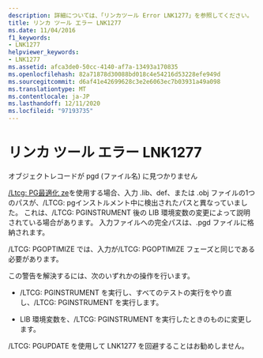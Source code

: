 ```yaml
---
description: 詳細については、「リンカツール Error LNK1277」を参照してください。
title: リンカ ツール エラー LNK1277
ms.date: 11/04/2016
f1_keywords:
- LNK1277
helpviewer_keywords:
- LNK1277
ms.assetid: afca3de0-50cc-4140-af7a-13493a170835
ms.openlocfilehash: 82a71878d30088bd018c4e54216d53228efe949d
ms.sourcegitcommit: d6af41e42699628c3e2e6063ec7b03931a49a098
ms.translationtype: MT
ms.contentlocale: ja-JP
ms.lasthandoff: 12/11/2020
ms.locfileid: "97193735"
---
```

# <a name="linker-tools-error-lnk1277"></a>リンカ ツール エラー LNK1277

オブジェクトレコードが pgd (ファイル名) に見つかりません

[/Ltcg: PG最適化 ze](../../build/reference/ltcg-link-time-code-generation.md)を使用する場合、入力 .lib、def、または .obj ファイルの1つのパスが、/LTCG: pgインストルメント中に検出されたパスと異なっていました。 これは、/LTCG: PGINSTRUMENT 後の LIB 環境変数の変更によって説明されている場合があります。 入力ファイルへの完全パスは、.pgd ファイルに格納されます。

/LTCG: PGOPTIMIZE では、入力が/LTCG: PGOPTIMIZE フェーズと同じである必要があります。

この警告を解決するには、次のいずれかの操作を行います。

- /LTCG: PGINSTRUMENT を実行し、すべてのテストの実行をやり直し、/LTCG: PGINSTRUMENT を実行します。

- LIB 環境変数を、/LTCG: PGINSTRUMENT を実行したときのものに変更します。

/LTCG: PGUPDATE を使用して LNK1277 を回避することはお勧めしません。
